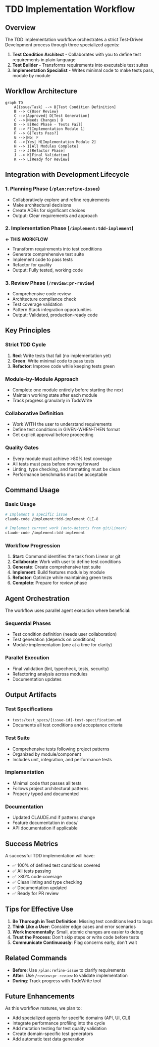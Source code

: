 # TDD Implementation Workflow

## Overview

The TDD implementation workflow orchestrates a strict Test-Driven Development process through three specialized agents:

1. **Test Condition Architect** - Collaborates with you to define test requirements in plain language
2. **Test Builder** - Transforms requirements into executable test suites
3. **Implementation Specialist** - Writes minimal code to make tests pass, module by module

## Workflow Architecture

```mermaid
graph TD
    A[Issue/Task] --> B[Test Condition Definition]
    B --> C{User Review}
    C -->|Approved| D[Test Generation]
    C -->|Needs Changes| B
    D --> E[Red Phase - Tests Fail]
    E --> F[Implementation Module 1]
    F --> G[Tests Pass?]
    G -->|No| F
    G -->|Yes| H[Implementation Module 2]
    H --> I[All Modules Complete]
    I --> J[Refactor Phase]
    J --> K[Final Validation]
    K --> L[Ready for Review]
```

## Integration with Development Lifecycle

### 1. Planning Phase (`/plan:refine-issue`)
- Collaboratively explore and refine requirements
- Make architectural decisions
- Create ADRs for significant choices
- Output: Clear requirements and approach

### 2. Implementation Phase (`/implement:tdd-implement`)
**← THIS WORKFLOW**
- Transform requirements into test conditions
- Generate comprehensive test suite
- Implement code to pass tests
- Refactor for quality
- Output: Fully tested, working code

### 3. Review Phase (`/review:pr-review`)
- Comprehensive code review
- Architecture compliance check
- Test coverage validation
- Pattern Stack integration opportunities
- Output: Validated, production-ready code

## Key Principles

### Strict TDD Cycle
1. **Red**: Write tests that fail (no implementation yet)
2. **Green**: Write minimal code to pass tests
3. **Refactor**: Improve code while keeping tests green

### Module-by-Module Approach
- Complete one module entirely before starting the next
- Maintain working state after each module
- Track progress granularly in TodoWrite

### Collaborative Definition
- Work WITH the user to understand requirements
- Define test conditions in GIVEN-WHEN-THEN format
- Get explicit approval before proceeding

### Quality Gates
- Every module must achieve >80% test coverage
- All tests must pass before moving forward
- Linting, type checking, and formatting must be clean
- Performance benchmarks must be acceptable

## Command Usage

### Basic Usage
```bash
# Implement a specific issue
claude-code /implement:tdd-implement CLI-8

# Implement current work (auto-detects from git/Linear)
claude-code /implement:tdd-implement
```

### Workflow Progression
1. **Start**: Command identifies the task from Linear or git
2. **Collaborate**: Work with user to define test conditions
3. **Generate**: Create comprehensive test suite
4. **Implement**: Build features module by module
5. **Refactor**: Optimize while maintaining green tests
6. **Complete**: Prepare for review phase

## Agent Orchestration

The workflow uses parallel agent execution where beneficial:

### Sequential Phases
- Test condition definition (needs user collaboration)
- Test generation (depends on conditions)
- Module implementation (one at a time for clarity)

### Parallel Execution
- Final validation (lint, typecheck, tests, security)
- Refactoring analysis across modules
- Documentation updates

## Output Artifacts

### Test Specifications
- `tests/test_specs/[issue-id]-test-specification.md`
- Documents all test conditions and acceptance criteria

### Test Suite
- Comprehensive tests following project patterns
- Organized by module/component
- Includes unit, integration, and performance tests

### Implementation
- Minimal code that passes all tests
- Follows project architectural patterns
- Properly typed and documented

### Documentation
- Updated CLAUDE.md if patterns change
- Feature documentation in docs/
- API documentation if applicable

## Success Metrics

A successful TDD implementation will have:
- ✅ 100% of defined test conditions covered
- ✅ All tests passing
- ✅ >80% code coverage
- ✅ Clean linting and type checking
- ✅ Documentation updated
- ✅ Ready for PR review

## Tips for Effective Use

1. **Be Thorough in Test Definition**: Missing test conditions lead to bugs
2. **Think Like a User**: Consider edge cases and error scenarios
3. **Work Incrementally**: Small, atomic changes are easier to debug
4. **Trust the Process**: Don't skip steps or write code before tests
5. **Communicate Continuously**: Flag concerns early, don't wait

## Related Commands

- **Before**: Use `/plan:refine-issue` to clarify requirements
- **After**: Use `/review:pr-review` to validate implementation
- **During**: Track progress with TodoWrite tool

## Future Enhancements

As this workflow matures, we plan to:
- Add specialized agents for specific domains (API, UI, CLI)
- Integrate performance profiling into the cycle
- Add mutation testing for test quality validation
- Create domain-specific test generators
- Add automatic test data generation